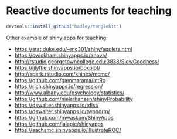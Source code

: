 # Reactive documents for teaching

```R
devtools::install_github("hadley/tanglekit")
```

Other example of shiny apps for teaching:

* https://stat.duke.edu/~mc301/shiny/applets.html
* https://cwickham.shinyapps.io/anova/
* http://rstudio.georgetowncollege.edu:3838/SlowGoodness/
* https://ijlyttle.shinyapps.io/boxplot/
* http://spark.rstudio.com/khines/mcmc/
* https://github.com/gammarama/intRo
* https://rich.shinyapps.io/regression/
* http://www.albany.edu/psychology/statistics/
* https://github.com/nielsrhansen/shinyProbability
* https://dswalter.shinyapps.io/tdist/
* https://dswalter.shinyapps.io/twonorm/
* https://github.com/mwaskom/ShinyApps
* https://github.com/jalapic/shinyapps
* https://sachsmc.shinyapps.io/illustrateROC/
